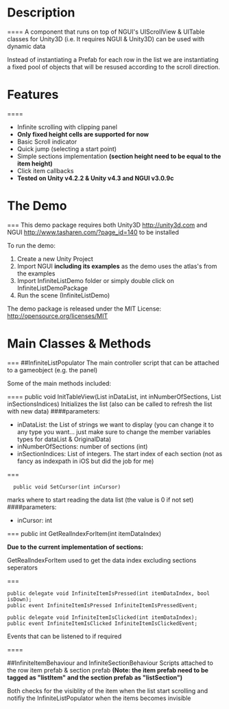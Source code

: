 Description
=================
====
A component that runs on top of NGUI's UIScrollView & UITable classes for Unity3D (i.e. It requires NGUI &amp; Unity3D) can be used with dynamic data

Instead of instantiating a Prefab for each row in the list we are instantiating a fixed pool of objects that will be 
resused according to the scroll direction.



Features
============
====

* Infinite scrolling with clipping panel
* **Only fixed height cells are supported for now**
* Basic Scroll indicator
* Quick jump (selecting a start point)
* Simple sections implementation **(section height need to be equal to the item height)**
* Click item callbacks
* **Tested on Unity v4.2.2 & Unity v4.3 and NGUI v3.0.9c**


The Demo
============
===
This demo package requires both Unity3D <http://unity3d.com> and NGUI <http://www.tasharen.com/?page_id=140> to be installed

To run the demo:

1. Create a new Unity Project
2. Import NGUI **including its examples** as the demo uses the atlas's from the examples
3. Import InfiniteListDemo folder or simply double click on InfiniteListDemoPackage
4. Run the scene (InfiniteListDemo)

The demo package is released under the MIT License:
<http://opensource.org/licenses/MIT>

Main Classes & Methods
===========
===
##InfiniteListPopulator 
The main controller script that can be attached to a gameobject (e.g. the panel)

Some of the main methods included:

====
    	public void InitTableView(List<string> inDataList, int inNumberOfSections, List<int> inSectionsIndices)
Initializes the list (also can be called to refresh the list with new data)
####parameters:
* inDataList: the List of strings we want to display (you can change it to any type you want… just make sure to change the member variables types for dataList & OriginalData)
* inNumberOfSections: number of sections (int)
* inSectionIndices: List of integers. The start index of each section (not as fancy as indexpath in iOS but did the job for me)

===

   	  public void SetCursor(int inCursor)

marks where to start reading the data list (the value is 0 if not set)
####parameters:
* inCursor: int 

===
	public int GetRealIndexForItem(int itemDataIndex)

**Due to the current implementation of sections:**

GetRealIndexForItem used to get the data index excluding sections seperators

===	


	public delegate void InfiniteItemIsPressed(int itemDataIndex, bool isDown);
	public event InfiniteItemIsPressed InfiniteItemIsPressedEvent;
	
	public delegate void InfiniteItemIsClicked(int itemDataIndex);
	public event InfiniteItemIsClicked InfiniteItemIsClickedEvent;

Events that can be listened to if required

====

##InfiniteItemBehaviour and InfiniteSectionBehaviour
Scripts attached to the row item prefab & section prefab **(Note: the item prefab need to be tagged as "listItem" and the section prefab as "listSection")** 

Both checks for the visiblity of the item when the list start scrolling and notifiy the InfiniteListPopulator when the items becomes invisible